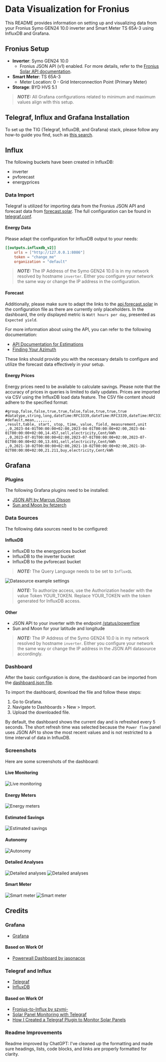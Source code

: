 # Data Visualization for Fronius

This README provides information on setting up and visualizing data from your Fronius Symo GEN24 10.0 inverter and Smart Meter TS 65A-3 using InfluxDB and Grafana.

## Fronius Setup

- **Inverter**: Symo GEN24 10.0
  - Fronius JSON API (v1) enabled. For more details, refer to the [Fronius Solar API documentation](https://www.fronius.com/en/solar-energy/installers-partners/technical-data/all-products/system-monitoring/open-interfaces/fronius-solar-api-json-).
- **Smart Meter**: TS 65A-3
  - Meter Location: 0 - Grid Interconnection Point (Primary Meter)
- **Storage**: BYD HVS 5.1

> **_NOTE:_** All Grafana configurations related to minimum and maximum values align with this setup.

## Telegraf, Influx and Grafana Installation

To set up the TIG (Telegraf, InfluxDB, and Grafana) stack, please follow any how-to guide you find, such as [this search](https://duckduckgo.com/?t=h_&q=setup+tig+stack&ia=web).

## Influx

The following buckets have been created in InfluxDB:

- inverter
- pvforecast
- energyprices

### Data Import

Telegraf is utilized for importing data from the Fronius JSON API and forecast data from [forecast.solar](https://forecast.solar). The full configuration can be found in [telegraf.conf](telegraf/telegraf.conf).

#### Energy Data

Please adapt the configuration for InfluxDB output to your needs:
```toml
[[outputs.influxdb_v2]]
    urls = ["http://127.0.0.1:8086"]
    token = "change_me"
    organization = "default"
```
> **_NOTE:_** The IP Address of the Symo GEN24 10.0 is in my network resolved by hostname `inverter`. Either you configure your network the same way or change the IP address in the configuration.

#### Forecast

Additionally, please make sure to adapt the links to the [api.forecast.solar](https://api.forecast.solar) in the configuration file as there are currently only placeholders. In the dashboard, the only displayed metric is `Watt hours per day`, presented as `Expected yield`.

For more information about using the API, you can refer to the following documentation:
- [API Documentation for Estimations](https://doc.forecast.solar/api:estimate)
- [Finding Your Azimuth](https://doc.forecast.solar/find_your_azimuth)

These links should provide you with the necessary details to configure and utilize the forecast data effectively in your setup.

#### Energy Prices

Energy prices need to be available to calculate savings. Please note that the accuracy of prices in queries is limited to daily updates. Prices are imported via CSV using the InfluxDB load data feature. The CSV file content should adhere to the specified format:

```csv
#group,false,false,true,true,false,false,true,true,true
#datatype,string,long,dateTime:RFC3339,dateTime:RFC3339,dateTime:RFC3339,double,string,string,string
#default,mean,,,,,,,,
,result,table,_start,_stop,_time,_value,_field,_measurement,unit
,,0,2023-04-01T00:00:00+02:00,2023-04-01T00:00:00+02:00,2023-04-01T00:00:00+02:00,14.457,sell,electricity,Cent/kWh
,,0,2023-07-01T00:00:00+02:00,2023-07-01T00:00:00+02:00,2023-07-01T00:00:00+02:00,13.691,sell,electricity,Cent/kWh
,,0,2021-10-02T00:00:00+02:00,2021-10-02T00:00:00+02:00,2021-10-02T00:00:00+02:00,21.211,buy,electricity,Cent/kWh
```

## Grafana

### Plugins

The following Grafana plugins need to be installed:

- [JSON API by Marcus Olsson](https://github.com/grafana/grafana-json-datasource)
- [Sun and Moon by fetzerch](https://github.com/fetzerch/grafana-sunandmoon-datasource)

### Data Sources

The following data sources need to be configured:

#### InfluxDB
- InfluxDB to the energyprices bucket
- InfluxDB to the inverter bucket
- InfluxDB to the pvforecast bucket

> **_NOTE:_** The Query Language needs to be set to `InfluxQL`

![Datasource example settings](grafana/screenshots/datasource_settings.png)

> **_NOTE:_** To authorize access, use the Authorization header with the value Token YOUR_TOKEN. Replace YOUR_TOKEN with the token generated for InfluxDB access.

#### Other
- JSON API to your inverter with the endpoint [/status/powerflow](http://inverter/status/powerflow)
- Sun and Moon for your latitude and longitude

> **_NOTE:_** The IP Address of the Symo GEN24 10.0 is in my network resolved by hostname `inverter`. Either you configure your network the same way or change the IP address in the JSON API datasource accordingly.

### Dashboard

After the basic configuration is done, the dashboard can be imported from the [dashboard.json file](grafana/dashboard.json).

To import the dashboard, download the file and follow these steps:

1. Go to Grafana.
2. Navigate to Dashboards > New > Import.
3. Upload the downloaded file.

By default, the dashboard shows the current day and is refreshed every 5 seconds. The short refresh time was selected because the `Power flow` panel uses JSON API to show the most recent values and is not restricted to a time interval of data in InfluxDB.

### Screenshots

Here are some screenshots of the dashboard:

#### Live Monitoring
![Live monitoring](grafana/screenshots/live_monitoring.png)

#### Energy Meters
![Energy meters](grafana/screenshots/energy_meters.png)

#### Estimated Savings
![Estimated savings](grafana/screenshots/estimated_savings.png)

#### Autonomy
![Autonomy](grafana/screenshots/autonomy.png)

#### Detailed Analyses
![Detailed analyses](grafana/screenshots/detailed_analyses_1.png)
![Detailed analyses](grafana/screenshots/detailed_analyses_2.png)

#### Smart Meter
![Smart meter](grafana/screenshots/smart_meter_1.png)
![Smart meter](grafana/screenshots/smart_meter_2.png)

## Credits

### Grafana
- [Grafana](https://github.com/grafana/grafana)

#### Based on Work Of
- [Powerwall Dashboard by jasonacox](https://github.com/jasonacox/Powerwall-Dashboard)

### Telegraf and Influx
- [Telegraf](https://github.com/influxdata/telegraf)
- [InfluxDB](https://github.com/influxdata/influxdb)

#### Based on Work Of
- [Fronius-to-Influx by szymi-](https://github.com/szymi-/fronius-to-influx)
- [Solar Panel Monitoring with Telegraf](https://gist.github.com/farmio/618ca3c1b3f335dd966b19a92acef832)
- [How I Created a Telegraf Plugin to Monitor Solar Panels](https://thenewstack.io/how-i-created-a-telegraf-plugin-to-monitor-solar-panels/)

### Readme Improvements
Readme improved by ChatGPT: I've cleaned up the formatting and made sure headings, lists, code blocks, and links are properly formatted for clarity.